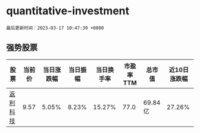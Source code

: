 # quantitative-investment

`最后更新时间：2023-03-17 10:47:39 +0800`

## 强势股票

|股票|当前价|当日涨跌幅|当日振幅|当日换手率|市盈率TTM|总市值|近10日涨跌幅|
|----|----|----|----|----|----|----|----|
|[返利科技](https://xueqiu.com/S/SH600228)|9.57|5.05%|8.23%|15.27%|77.0|69.84亿|27.26%|
